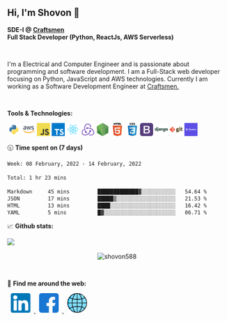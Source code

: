 ## Hi, I'm Shovon 👋

**SDE-I @ <a href="https://craftsmenltd.com/">Craftsmen</a>**
<br />
**Full Stack Developer (Python, ReactJs, AWS Serverless)**

<br/>

I'm a Electrical and Computer Engineer and is passionate about programming and software development. I am a Full-Stack web developer focusing on Python, JavaScript and AWS technologies. Currently I am working as a Software Development Engineer at <a href="https://www.craftsmenltd.com/">Craftsmen.</a>

<br/>

**Tools & Technologies:**

<code><img height="30" src="https://raw.githubusercontent.com/github/explore/80688e429a7d4ef2fca1e82350fe8e3517d3494d/topics/python/python.png"></code>
<code><img height="30" src="https://raw.githubusercontent.com/github/explore/80688e429a7d4ef2fca1e82350fe8e3517d3494d/topics/aws/aws.png"></code>
<code><img height="30" src="https://raw.githubusercontent.com/github/explore/80688e429a7d4ef2fca1e82350fe8e3517d3494d/topics/javascript/javascript.png"></code>
<code><img height="30" src="https://raw.githubusercontent.com/github/explore/80688e429a7d4ef2fca1e82350fe8e3517d3494d/topics/typescript/typescript.png"></code>
<code><img height="30" src="https://raw.githubusercontent.com/github/explore/80688e429a7d4ef2fca1e82350fe8e3517d3494d/topics/react/react.png"></code>
<code><img height="30" src="https://raw.githubusercontent.com/github/explore/80688e429a7d4ef2fca1e82350fe8e3517d3494d/topics/redux/redux.png"></code>
<code><img height="30" src="https://raw.githubusercontent.com/github/explore/80688e429a7d4ef2fca1e82350fe8e3517d3494d/topics/nodejs/nodejs.png"></code>
<code><img height="30" src="https://raw.githubusercontent.com/github/explore/80688e429a7d4ef2fca1e82350fe8e3517d3494d/topics/html/html.png"></code>
<code><img height="30" src="https://raw.githubusercontent.com/github/explore/80688e429a7d4ef2fca1e82350fe8e3517d3494d/topics/css/css.png"></code>
<code><img height="30" src="https://raw.githubusercontent.com/github/explore/80688e429a7d4ef2fca1e82350fe8e3517d3494d/topics/bootstrap/bootstrap.png"></code>
<code><img height="30" src="https://raw.githubusercontent.com/github/explore/80688e429a7d4ef2fca1e82350fe8e3517d3494d/topics/django/django.png"></code>
<code><img height="30" src="https://raw.githubusercontent.com/github/explore/80688e429a7d4ef2fca1e82350fe8e3517d3494d/topics/git/git.png"></code>
<code><img height="30" src="https://raw.githubusercontent.com/github/explore/80688e429a7d4ef2fca1e82350fe8e3517d3494d/topics/terraform/terraform.png"></code>

🕥 **Time spent on (7 days)**

<!--START_SECTION:waka-->
```text
Week: 08 February, 2022 - 14 February, 2022

Total: 1 hr 23 mins

Markdown     45 mins         █████████████▓░░░░░░░░░░░   54.64 % 
JSON         17 mins         █████▒░░░░░░░░░░░░░░░░░░░   21.53 % 
HTML         13 mins         ████░░░░░░░░░░░░░░░░░░░░░   16.42 % 
YAML         5 mins          █▓░░░░░░░░░░░░░░░░░░░░░░░   06.71 % 
```
<!--END_SECTION:waka-->


📈 **Github stats:**

<a><img src="https://komarev.com/ghpvc/?username=shovon588&label=Profile%20views&color=brightgreen&style=plastic"> </a>


<p align="center"> <img src="https://github-readme-stats.vercel.app/api?username=shovon588&show_icons=true&theme=gotham" alt="shovon588" /></p>


<br />

🔎 **Find me around the web:**


<a href="https://www.linkedin.com/in/mainulislam588/" target="_blank">
  <img alt="Linkedin profile" width="45px" style="margin: 0 0.5rem" src="https://raw.githubusercontent.com/shovon588/shovon588/master/assets/linkedin.png" />
</a>
<a href="https://www.facebook.com/mainulislam588/" target="_blank">
  <img alt="Facebook profile" width="45px" style="margin: 0 0.5rem" src="https://raw.githubusercontent.com/shovon588/shovon588/master/assets/facebook.png" />
</a>
<a href="https://shovon588.github.io/" target="_blank">
  <img alt="Portfolio" width="45px" style="margin: 0 0.5rem" src="https://raw.githubusercontent.com/shovon588/shovon588/master/assets/globe.png" />
</a>

